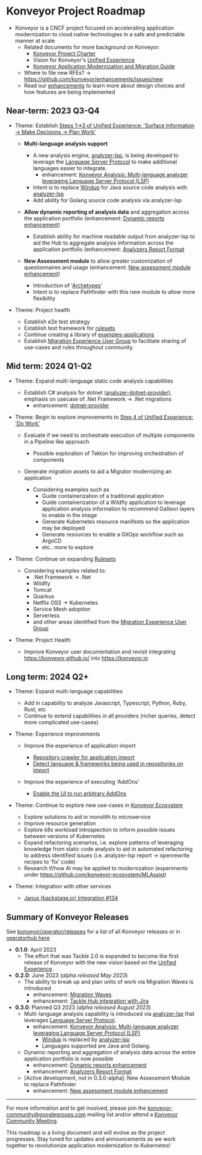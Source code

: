 # Konveyor Project Roadmap
 * Konveyor is a CNCF project focused on accelerating application modernization to cloud native technologies in a safe and predictable manner at scale
 	* Related documents for more background on Konveyor:
 		* [Konveyor Project Charter](https://github.com/konveyor/community/blob/main/Charter.md)
		* Vision for Konveyor's [Unified Experience](https://github.com/konveyor/enhancements/tree/master/enhancements/unified_experience)
		* [Konveyor Application Modernization and Migration Guide](https://github.com/konveyor/methodology)
	* Where to file new RFEs? -> https://github.com/konveyor/enhancements/issues/new
	* Read our [enhancements](https://github.com/konveyor/enhancements) to learn more about design choices and how features are being implemented

## Near-term: 2023 Q3-Q4

* Theme: Establish [Steps 1->3 of Unified Experience: 'Surface Information -> Make Decisions -> Plan Work'](https://github.com/konveyor/enhancements/tree/master/enhancements/unified_experience#step-1-surface-information)
	* **Multi-language analysis support** 
		* A new analysis engine, [analyzer-lsp](https://github.com/konveyor/analyzer-lsp), is being developed to leverage the [Language Server Protocol](https://microsoft.github.io/language-server-protocol/) to make additional languages easier to integrate.
			* enhancement: [Konveyor Analysis: Multi-language analyzer leveraging Language Server Protocol (LSP)](https://github.com/konveyor/enhancements/tree/master/enhancements/tackle/tackle-lsp-query-engine)
		* Intent is to replace [Windup](https://github.com/windup/windup) for Java source code analysis with [analyzer-lsp](https://github.com/konveyor/analyzer-lsp) 
    	* Add ability for Golang source code analysis via analyzer-lsp

	* **Allow dynamic reporting of analysis data** and aggregation across the application portfolio (enhancement: [Dynamic reports enhancement](https://github.com/konveyor/enhancements/pull/111))
  		* Establish ability for machine readable output from analyzer-lsp to aid the Hub to aggregate analysis information across the application portfolio (enhancement: [Analyzers Report Format](https://github.com/konveyor/enhancements/tree/master/enhancements/tackle/analyzers-report-format)
	
	* **New Assessment module** to allow greater customization of questionnaires and usage (enhancement: [New assessment module enhancement](https://github.com/konveyor/enhancements/pull/136))
		* Introduction of '[Archetypes](https://github.com/konveyor/enhancements/pull/136/files#diff-2d249d6ed5064c180ca1a72da0658dc4322786d504739df84e55754ce83d6c86R199)'
		* Intent is to replace Pathfinder with this new module to allow more flexibility

* Theme: Project health
	* Establish e2e test strategy 
	* Establish test framework for [rulesets](https://github.com/konveyor/rulesets)
	* Continue creating a library of [examples-applications](https://github.com/konveyor/example-applications/tree/main)
	* Establish [Migration Experience User Group](https://github.com/konveyor/community/tree/main/ug-migration-experience) to facilitate sharing of use-cases and rules throughout community.

## Mid term: 2024 Q1-Q2 
* Theme: Expand multi-language static code analysis capabilities
    * Establish C# analysis for dotnet ([analyzer-dotnet-provider](https://github.com/konveyor/analyzer-dotnet-provider)), emphasis on usecase of .Net Framework -> .Net migrations
	    * enhancement: [dotnet-provider](https://github.com/konveyor/enhancements/pull/128)

* Theme: Begin to explore improvements to [Step 4 of Unified Experience: 'Do Work'](https://github.com/konveyor/enhancements/tree/master/enhancements/unified_experience#step-4-do-work)
	* Evaluate if we need to orchestrate execution of multiple components in a Pipeline like approach
		* Possible exploration of Tekton for improving orchestration of components

    * Generate migration assets to aid a Migrator modernizing an application
	    * Considering examples such as
		    * Guide containerization of a traditional application
		    * Guide containerization of a Wildfly application to leverage application analysis information to recommend Galleon layers to enable in the image
		    * Generate Kubernetes resource manifests so the application may be deployed
		    * Generate resources to enable a GitOps workflow such as ArgoCD
		    * etc.. more to explore

* Theme: Continue on expanding [Rulesets](https://github.com/konveyor/rulesets)
    * Considering examples related to:
        * .Net Framework -> .Net
        * Wildfly
        * Tomcat
        * Quarkus
        * Netflix OSS -> Kubernetes
        * Service Mesh adoption
        * Serverless
        * and other areas identified from the [Migration Experience User Group](https://github.com/konveyor/community/tree/main/ug-migration-experience)
* Theme: Project Health
	* Improve Konveyor user documentation and revisit integrating https://konveyor.github.io/ into https://konveyor.io

## Long term: 2024 Q2+

* Theme:  Expand multi-language capabilities
    * Add in capability to analyze Javascript, Typescript, Python, Ruby, Rust, etc
    * Continue to extend capabilities in all providers (richer queries, detect more complicated use-cases)
    
* Theme:  Experience improvements
    * Improve the experience of application import
        * [Repository crawler for application import](https://github.com/konveyor/enhancements/issues/122)
        * [Detect language & frameworks being used in repositories on import](https://github.com/konveyor/enhancements/issues/131) 

    * Improve the experience of executing 'AddOns'
        * [Enable the UI to run arbitrary AddOns](https://github.com/konveyor/enhancements/issues/99)

* Theme: Continue to explore new use-cases in [Konveyor Ecosystem](https://github.com/konveyor-ecosystem)
	* Explore solutions to aid in monolith to microservice
	* Improve resource generation
	* Explore k8s workload introspection to inform possible issues between versions of Kubernetes
	* Expand refactoring scenarios, i.e. explore patterns of leveraging knowledge from static code analysis to aid in automated refactoring to address identified issues (i.e. analyzer-lsp report -> openrewrite recipes to 'fix' code)
	* Research if/how AI may be applied to modernization (experiments under https://github.com/konveyor-ecosystem/MLAssist)

* Theme: Integration with other services
    * [Janus (backstage.io) Integration #134](https://github.com/konveyor/enhancements/issues/134)

## Summary of Konveyor Releases
See [konveyor/operator/releases](https://github.com/konveyor/operator/releases) for a list of all Konveyor releases or in [operatorhub here](https://operatorhub.io/operator/konveyor-operator)
 * __0.1.0__: April 2023
	* The effort that was Tackle 2.0 is expanded to become the first release of Konveyor with the new vision based on the [Unified Experience](https://github.com/konveyor/enhancements/tree/master/enhancements/unified_experience).  
 * __0.2.0__: June 2023 (_alpha released May 2023_)
	* The ability to break up and plan units of work via Migration Waves is introduced
		* enhancement: [Migration Waves](https://github.com/konveyor/enhancements/tree/master/enhancements/migration-waves)
		* enhancement: [Tackle Hub integration with Jira](https://github.com/konveyor/enhancements/tree/master/enhancements/tackle/tackle-jira-integration)
 * __0.3.0__: Planned Q3 2023 (_alpha released August 2023_)
	* Multi-language analysis capability is introduced via [analyzer-lsp](https://github.com/konveyor/analyzer-lsp) that leverages [Language Server Protocol](https://microsoft.github.io/language-server-protocol/).  
		* enhancement: [Konveyor Analysis: Multi-language analyzer leveraging Language Server Protocol (LSP)](https://github.com/konveyor/enhancements/tree/master/enhancements/tackle/tackle-lsp-query-engine)
			* [Windup](https://github.com/windup/windup) is replaced by [analyzer-lsp](https://github.com/konveyor/analyzer-lsp) 
			* Languages supported are Java and Golang. 
	* Dynamic reporting and aggregation of analysis data across the entire application portfolio is now possible
		* enhancement: [Dynamic reports enhancement](https://github.com/konveyor/enhancements/pull/111)
		* enhancement: [Analyzers Report Format](https://github.com/konveyor/enhancements/tree/master/enhancements/tackle/analyzers-report-format)
	* [Active development, not in 0.3.0-alpha]: New Assessment Module to replace Pathfinder
		* enhancement: [New assessment module enhancement](https://github.com/konveyor/enhancements/pull/136)
 ---

For more information and to get involved, please join the [konveyor-community@googlegroups.com](https://groups.google.com/g/konveyor-community) mailing list and/or attend a [Konveyor Community Meeting](https://github.com/konveyor/community/tree/main#meetings).

This roadmap is a living document and will evolve as the project progresses. Stay tuned for updates and announcements as we work together to revolutionize application modernization to Kubernetes!

